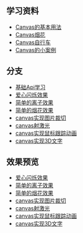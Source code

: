## 学习资料

- [Canvas的基本用法](https://developer.mozilla.org/zh-CN/docs/Web/API/Canvas_API/Tutorial/Basic_usage)
- [Canvas烟花](https://juejin.im/post/5b587f59e51d45191e0d04ae)
- [Canvas自行车](https://juejin.im/post/5bc34db36fb9a05d36350315)
- [Canvas的小案例](https://github.com/Array-Huang/canvas-learning)

## 分支

- [基础Api学习](https://github.com/BengBu-YueZhang/learn-canvas/tree/01_BaseApi)
- [爱心闪烁效果](https://github.com/BengBu-YueZhang/learn-canvas/tree/02_love_flashing)
- [简单的离子效果](https://github.com/BengBu-YueZhang/learn-canvas/tree/03_ball_line)
- [简单的烟花效果](https://github.com/BengBu-YueZhang/learn-canvas/tree/04_simple_fireworks)
- [canvas实现图片裁切](https://github.com/BengBu-YueZhang/learn-canvas/tree/05_simple_image_edit)
- [canvas射激光](https://github.com/BengBu-YueZhang/learn-canvas/tree/06_BiuBiuBiu)
- [canvas实现鼠标跟踪动画](https://github.com/BengBu-YueZhang/learn-canvas/tree/07_paopap)
- [canvas实现3D文字]()


## 效果预览

- [爱心闪烁效果](http://canvas.bengbuzhangyue.xyz/love/dist/)
- [简单的离子效果](http://canvas.bengbuzhangyue.xyz/ballline/dist/)
- [简单的烟花效果](http://canvas.bengbuzhangyue.xyz/simple_fireworks/dist/)
- [canvas实现图片裁切](http://canvas.bengbuzhangyue.xyz/simple_image_edit/dist/)
- [canvas射激光](http://canvas.bengbuzhangyue.xyz/BiuBiuBiu/dist/)
- [canvas实现鼠标跟踪动画](http://canvas.bengbuzhangyue.xyz/paopao/dist/)
- [canvas实现3D文字]()